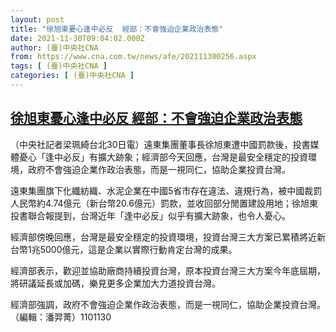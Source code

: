 ```yaml
---
layout: post
title: "徐旭東憂心逢中必反  經部：不會強迫企業政治表態"
date: 2021-11-30T09:04:02.000Z
author: (臺)中央社CNA
from: https://www.cna.com.tw/news/afe/202111300256.aspx
tags: [ (臺)中央社CNA ]
categories: [ (臺)中央社CNA ]
---
```

<!--1638263042000-->
[徐旭東憂心逢中必反  經部：不會強迫企業政治表態](https://www.cna.com.tw/news/afe/202111300256.aspx)
------

<div>
<div></div><div><p>（中央社記者梁珮綺台北30日電）遠東集團董事長徐旭東遭中國罰款後，投書媒體憂心「逢中必反」有擴大跡象；經濟部今天回應，台灣是最安全穩定的投資環境，政府不會強迫企業作政治表態，而是一視同仁，協助企業投資台灣。</p><p>遠東集團旗下化纖紡織、水泥企業在中國5省市存在違法、違規行為，被中國裁罰人民幣約4.74億元（新台幣20.6億元）罰款，並收回部分閒置建設用地；徐旭東投書聯合報提到，台灣近年「逢中必反」似乎有擴大跡象，也令人憂心。</p><p>經濟部傍晚回應，台灣是最安全穩定的投資環境，投資台灣三大方案已累積將近新台幣1兆5000億元，這是企業以實際行動肯定台灣的成果。</p><p>經濟部表示，歡迎並協助廠商持續投資台灣，原本投資台灣三大方案今年底屆期，將研議延長或加碼，樂見更多企業加大力道投資台灣。</p><p>經濟部強調，政府不會強迫企業作政治表態，而是一視同仁，協助企業投資台灣。（編輯：潘羿菁）1101130</p></div>
</div>
